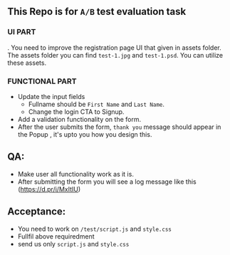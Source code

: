 ## This Repo is for `A/B` test evaluation task

 ### UI PART
. You need to improve the registration page UI that given in assets folder. The assets folder you can find `test-1.jpg` and `test-1.psd`. You can utilize these assets.

### FUNCTIONAL PART
  - Update the input fields 
    - Fullname should be `First Name` and `Last Name`.
    - Change the login CTA to Signup.
  - Add a validation functionality on the form.
  - After the user submits the form, `thank you` message should appear in the Popup , it's upto you how you design this.

## QA:
- Make user all functionality work as it is.
- After submitting the form you will see a log message like this (https://d.pr/i/MxItIU)

## Acceptance: 
- You need to work on `/test/script.js` and `style.css` 
- Fullfil above requiredment
- send us only `script.js` and `style.css`



